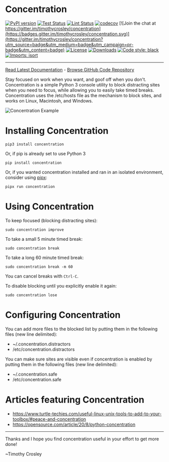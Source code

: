 Concentration
============================
[![PyPI version](https://badge.fury.io/py/concentration.svg)](http://badge.fury.io/py/concentration)
[![Test Status](https://github.com/timothycrosley/concentration/workflows/Test/badge.svg?branch=main)](https://github.com/timothycrosley/concentration/actions?query=workflow%3ATest)
[![Lint Status](https://github.com/timothycrosley/concentration/workflows/Lint/badge.svg?branch=main)](https://github.com/timothycrosley/concentration/actions?query=workflow%3ALint)
[![codecov](https://codecov.io/gh/timothycrosley/concentration/branch/main/graph/badge.svg)](https://codecov.io/gh/timothycrosley/concentration)
[![Join the chat at https://gitter.im/timothycrosley/concentration](https://badges.gitter.im/timothycrosley/concentration.svg)](https://gitter.im/timothycrosley/concentration?utm_source=badge&utm_medium=badge&utm_campaign=pr-badge&utm_content=badge)
[![License](https://img.shields.io/github/license/mashape/apistatus.svg)](https://pypi.python.org/pypi/concentration/)
[![Downloads](https://pepy.tech/badge/concentration)](https://pepy.tech/project/concentration)
[![Code style: black](https://img.shields.io/badge/code%20style-black-000000.svg)](https://github.com/psf/black)
[![Imports: isort](https://img.shields.io/badge/%20imports-isort-%231674b1?style=flat&labelColor=ef8336)](https://timothycrosley.github.io/isort/)
_________________

[Read Latest Documentation](https://timothycrosley.github.io/concentration/) - [Browse GitHub Code Repository](https://github.com/timothycrosley/concentration/)

Stay focused on work when you want, and goof off when you don't. Concentration is a simple
Python 3 console utility to block distracting sites when you need to focus, while allowing you to easily
take timed breaks. Concentration uses the /etc/hosts file as the mechanism to
block sites, and works on Linux, Macintosh, and Windows.

![Concentration Example](https://raw.github.com/timothycrosley/concentration/main/example.gif)


Installing Concentration
============================

    pip3 install concentration

Or, if pip is already set to use Python 3

    pip install concentration

Or, if you wanted concentration installed and ran in an isolated environment, consider using [pipx](https://github.com/pipxproject/pipx):

    pipx run concentration


Using Concentration
============================

To keep focused (blocking distracting sites):

    sudo concentration improve

To take a small 5 minute timed break:

    sudo concentration break

To take a long 60 minute timed break:

    sudo concentration break -m 60

You can cancel breaks with `Ctrl-C`.

To disable blocking until you explicitly enable it again:

    sudo concentration lose


Configuring Concentration
============================

You can add more files to the blocked list by putting them in the following files (new line delimited):
- ~/.concentration.distractors
- /etc/concentration.distractors


You can make sure sites are visible even if concentration is enabled by putting them in the following files (new line delimited):
- ~/.concentration.safe
- /etc/concentration.safe


Articles featuring Concentration
===============================

- https://www.turtle-techies.com/useful-linux-unix-tools-to-add-to-your-toolbox/#peace-and-concentration
- https://opensource.com/article/20/8/python-concentration

--------------------------------------------

Thanks and I hope you find concentration useful in your effort to get more done!

~Timothy Crosley
